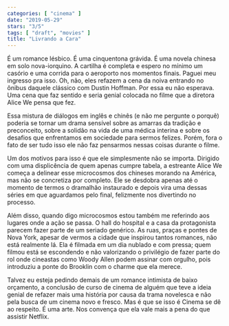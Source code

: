 ```yaml
---
categories: [ "cinema" ]
date: "2019-05-29"
stars: "3/5"
tags: [ "draft", "movies" ]
title: "Livrando a Cara"
---
```

É um romance lésbico. É uma cinquentona grávida. É uma novela chinesa
em solo nova-iorquino. A cartilha é completa e espero no mínimo um
casório e uma corrida para o aeroporto nos momentos finais. Paguei
meu ingresso pra isso. Oh, não, eles refazem a cena da noiva entrando
no ônibus daquele clássico com Dustin Hoffman. Por essa eu não
esperava. Uma cena que faz sentido e seria genial colocada no filme que
a diretora Alice We pensa que fez.

Essa mistura de diálogos em inglês e chinês (e não me pergunte
o porquê) poderia se tornar um drama sensível sobre as amarras da
tradição e preconceito, sobre a solidão na vida de uma médica
interina e sobre os desafios que enfrentamos em sociedade para sermos
felizes. Porém, fora o fato de ser tudo isso ele não faz pensarmos
nessas coisas durante o filme.

Um dos motivos para isso é que ele simplesmente não se importa. Dirigido
com uma displicência de quem apenas cumpre tabela, a estreante Alice We
começa a delinear esse microcosmos dos chineses morando na América, mas
não se concretiza por completo. Ele se desdobra apenas até o momento
de termos o dramalhão instaurado e depois vira uma dessas séries em
que aguardamos pelo final, felizmente nos divertindo no processo.

Além disso, quando digo microcosmos estou também me referindo
aos lugares onde a ação se passa. O hall do hospital e a casa da
protagonista parecem fazer parte de um seriado genérico. As ruas, praças
e pontes de Nova York, apesar de vermos a cidade que inspirou tantos
romances, não está realmente lá. Ela é filmada em um dia nublado e com
pressa; quem filmou está se escondendo e não valorizando o privilégio
de fazer parte do rol onde cineastas como Woody Allen podem assinar com
orgulho, pois introduziu a ponte do Brooklin com o charme que ela merece.

Talvez eu esteja pedindo demais de um romance intimista de baixo
orçamento, a conclusão de curso de cinema de alguém que teve a ideia
genial de refazer mais uma história por causa da trama novelesca e não
pela busca de um cinema novo e fresco. Mas é que se isso é Cinema se
dê ao respeito. É uma arte. Nos convença que ela vale mais a pena do
que assistir Netflix.
